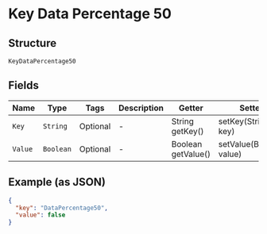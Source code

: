 
# Key Data Percentage 50

## Structure

`KeyDataPercentage50`

## Fields

| Name | Type | Tags | Description | Getter | Setter |
|  --- | --- | --- | --- | --- | --- |
| `Key` | `String` | Optional | - | String getKey() | setKey(String key) |
| `Value` | `Boolean` | Optional | - | Boolean getValue() | setValue(Boolean value) |

## Example (as JSON)

```json
{
  "key": "DataPercentage50",
  "value": false
}
```

